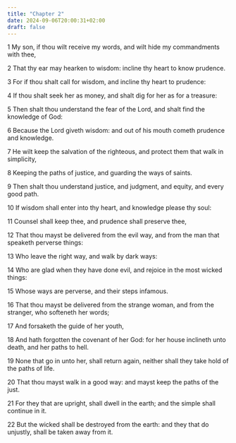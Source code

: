 ```yaml
---
title: "Chapter 2"
date: 2024-09-06T20:00:31+02:00
draft: false
---
```



1 My son, if thou wilt receive my words, and wilt hide my commandments with thee,

2 That thy ear may hearken to wisdom: incline thy heart to know prudence.

3 For if thou shalt call for wisdom, and incline thy heart to prudence:

4 If thou shalt seek her as money, and shalt dig for her as for a treasure:

5 Then shalt thou understand the fear of the Lord, and shalt find the knowledge of God:

6 Because the Lord giveth wisdom: and out of his mouth cometh prudence and knowledge.

7 He wilt keep the salvation of the righteous, and protect them that walk in simplicity,

8 Keeping the paths of justice, and guarding the ways of saints.

9 Then shalt thou understand justice, and judgment, and equity, and every good path.

10 If wisdom shall enter into thy heart, and knowledge please thy soul:

11 Counsel shall keep thee, and prudence shall preserve thee,

12 That thou mayst be delivered from the evil way, and from the man that speaketh perverse things:

13 Who leave the right way, and walk by dark ways:

14 Who are glad when they have done evil, and rejoice in the most wicked things:

15 Whose ways are perverse, and their steps infamous.

16 That thou mayst be delivered from the strange woman, and from the stranger, who softeneth her words;

17 And forsaketh the guide of her youth,

18 And hath forgotten the covenant of her God: for her house inclineth unto death, and her paths to hell.

19 None that go in unto her, shall return again, neither shall they take hold of the paths of life.

20 That thou mayst walk in a good way: and mayst keep the paths of the just.

21 For they that are upright, shall dwell in the earth; and the simple shall continue in it.

22 But the wicked shall be destroyed from the earth: and they that do unjustly, shall be taken away from it.

